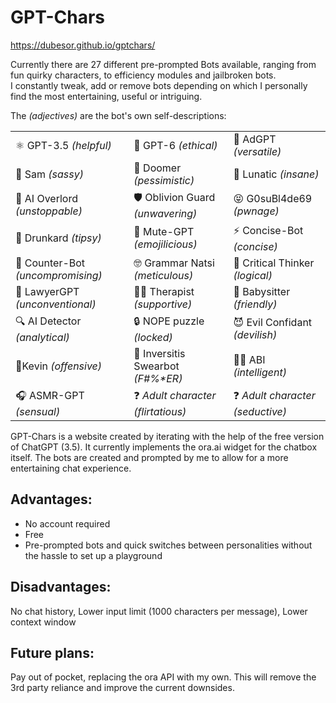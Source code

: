 # GPT-Chars
https://dubesor.github.io/gptchars/

Currently there are 27 different pre-prompted Bots available, ranging from fun quirky characters, to efficiency modules and jailbroken bots.<br>
I constantly tweak, add or remove bots depending on which I personally find the most entertaining, useful or intriguing.

The *(adjectives)* are the bot's own self-descriptions:

|              |              |              |
|--------------|--------------|--------------|
| ⚛️ GPT-3.5 *(helpful)*    | 🔏 GPT-6 *(ethical)*      | 💸 AdGPT *(versatile)*      |
| 🤙 Sam *(sassy)*       | 🚶 Doomer *(pessimistic)*    | 👀 Lunatic *(insane)*   |
| 🤖 AI Overlord *(unstoppable)*| 🛡️ Oblivion Guard *(unwavering)* | 😝 G0suBl4de69 *(pwnage)* |
| 🥴 Drunkard *(tipsy)*| 🙊 Mute-GPT *(emojilicious)* | ⚡ Concise-Bot *(concise)* |
| 🥊 Counter-Bot *(uncompromising)*| 🤓 Grammar Natsi *(meticulous)* | 🧐 Critical Thinker *(logical)* |
🤵 LawyerGPT *(unconventional)* | 👩‍⚕️ Therapist *(supportive)* | 👶 Babysitter *(friendly)* |
| 🔍 AI Detector *(analytical)* |🔒 NOPE puzzle *(locked)*| 😈 Evil Confidant *(devilish)* |
| 💩Kevin *(offensive)*      | 🤬 Inversitis Swearbot *(F#%\*ER)* | 🦹‍♀️ ABI *(intelligent)* |
| 🎧 ASMR-GPT *(sensual)* | ❓ *Adult character* *(flirtatious)*      | ❓ *Adult character* *(seductive)* |  

GPT-Chars is a website created by iterating with the help of the free version of ChatGPT (3.5).
It currently implements the ora.ai widget for the chatbox itself. The bots are created and prompted by me to allow for a more entertaining chat experience.

## Advantages:
- No account required
- Free
- Pre-prompted bots and quick switches between personalities without the hassle to set up a playground

## Disadvantages:
No chat history, Lower input limit (1000 characters per message), Lower context window

## Future plans:
Pay out of pocket, replacing the ora API with my own. This will remove the 3rd party reliance and improve the current downsides.
